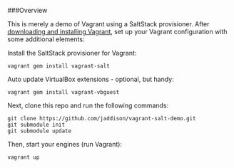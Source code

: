 ###Overview

This is merely a demo of Vagrant using a SaltStack provisioner.  After [downloading and installing Vagrant](http://downloads.vagrantup.com/), set up your Vagrant configuration with some additional elements:

Install the SaltStack provisioner for Vagrant:

```
vagrant gem install vagrant-salt
```

Auto update VirtualBox extensions - optional, but handy:

```
vagrant gem install vagrant-vbguest
```

Next, clone this repo and run the following commands:

```
git clone https://github.com/jaddison/vagrant-salt-demo.git
git submodule init
git submodule update
```

Then, start your engines (run Vagrant):

```
vagrant up
```
